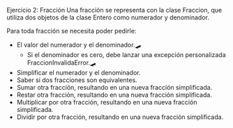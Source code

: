 Ejercicio 2: Fracción
Una fracción se representa con la clase Fraccion, que utiliza dos objetos de la clase Entero como numerador y denominador.

Para toda fracción se necesita poder pedirle:
- El valor del numerador y el denominador.🛹
    - Si el denominador es cero, debe lanzar una excepción personalizada FraccionInvalidaError.🛹
- Simplificar el numerador y el denominador.
- Saber si dos fracciones son equivalentes.
- Sumar otra fracción, resultando en una nueva fracción simplificada.
- Restar otra fracción, resultando en una nueva fracción simplificada.
- Multiplicar por otra fracción, resultando en una nueva fracción simplificada.
- Dividir por otra fracción, resultando en una nueva fracción simplificada.
